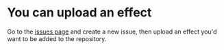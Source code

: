 # You can upload an effect
Go to the [issues page](https://github.com/Rag404/Panzoid-Effect-Bank/issues) and create a new issue, then upload an effect you'd want to be added to the repository.

